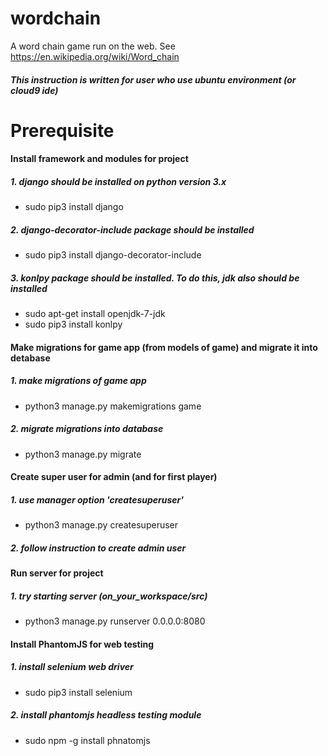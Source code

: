 # wordchain
A word chain game run on the web. See https://en.wikipedia.org/wiki/Word_chain

##### This instruction is written for user who use ubuntu environment (or cloud9 ide)

# Prerequisite
#### Install framework and modules for project
##### 1. django should be installed on python version 3.x
  * sudo pip3 install django

##### 2. django-decorator-include package should be installed
  * sudo pip3 install django-decorator-include

##### 3. konlpy package should be installed. To do this, jdk also should be installed
  * sudo apt-get install openjdk-7-jdk
  * sudo pip3 install konlpy

#### Make migrations for game app (from models of game) and migrate it into detabase
##### 1. make migrations of game app
  * python3 manage.py makemigrations game

##### 2. migrate migrations into database
  * python3 manage.py migrate

#### Create super user for admin (and for first player)
##### 1. use manager option 'createsuperuser'
  * python3 manage.py createsuperuser

##### 2. follow instruction to create admin user

#### Run server for project
##### 1. try starting server (on_your_workspace/src)
  * python3 manage.py runserver 0.0.0.0:8080

#### Install PhantomJS for web testing
##### 1. install selenium web driver
  * sudo pip3 install selenium
##### 2. install phantomjs headless testing module
  * sudo npm -g install phnatomjs
